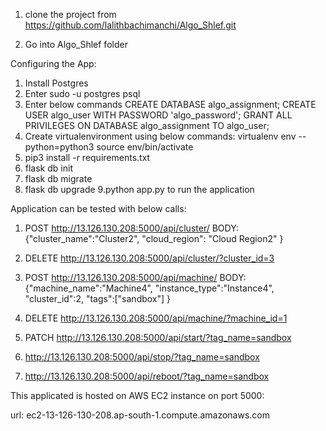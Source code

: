 
1. clone the project from https://github.com/lalithbachimanchi/Algo_Shlef.git

2. Go into Algo_Shlef folder

Configuring the App:

1. Install Postgres
2. Enter sudo -u postgres psql
3. Enter below commands
	CREATE DATABASE algo_assignment;
	CREATE USER algo_user WITH PASSWORD 'algo_password';
	GRANT ALL PRIVILEGES ON DATABASE algo_assignment TO algo_user;
4. Create virtualenvironment using below commands:
	virtualenv env --python=python3
	source env/bin/activate
5. pip3 install -r requirements.txt
6. flask db init
7. flask db migrate
8. flask db upgrade
9.python app.py to run the application




Application can be tested with below calls:

1. POST http://13.126.130.208:5000/api/cluster/
BODY: {"cluster_name":"Cluster2",
"cloud_region": "Cloud Region2"
}
2. DELETE http://13.126.130.208:5000/api/cluster/?cluster_id=3

3. POST http://13.126.130.208:5000/api/machine/
BODY: {"machine_name":"Machine4",
	"instance_type":"Instance4",
	"cluster_id":2,
	"tags":["sandbox"]
}

4. DELETE http://13.126.130.208:5000/api/machine/?machine_id=1

5. PATCH http://13.126.130.208:5000/api/start/?tag_name=sandbox

6. http://13.126.130.208:5000/api/stop/?tag_name=sandbox

7. http://13.126.130.208:5000/api/reboot/?tag_name=sandbox


This applicated is hosted on AWS EC2 instance on port 5000:

url: ec2-13-126-130-208.ap-south-1.compute.amazonaws.com

